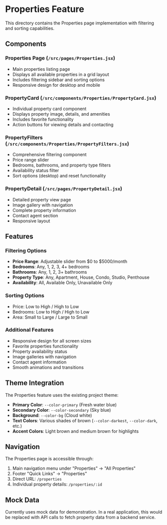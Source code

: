 # Properties Feature

This directory contains the Properties page implementation with filtering and sorting capabilities.

## Components

### Properties Page (`/src/pages/Properties.jsx`)
- Main properties listing page
- Displays all available properties in a grid layout
- Includes filtering sidebar and sorting options
- Responsive design for desktop and mobile

### PropertyCard (`/src/components/Properties/PropertyCard.jsx`)
- Individual property card component
- Displays property image, details, and amenities
- Includes favorite functionality
- Action buttons for viewing details and contacting

### PropertyFilters (`/src/components/Properties/PropertyFilters.jsx`)
- Comprehensive filtering component
- Price range slider
- Bedrooms, bathrooms, and property type filters
- Availability status filter
- Sort options (desktop) and reset functionality

### PropertyDetail (`/src/pages/PropertyDetail.jsx`)
- Detailed property view page
- Image gallery with navigation
- Complete property information
- Contact agent section
- Responsive layout

## Features

### Filtering Options
- **Price Range**: Adjustable slider from $0 to $5000/month
- **Bedrooms**: Any, 1, 2, 3, 4+ bedrooms
- **Bathrooms**: Any, 1, 2, 3+ bathrooms
- **Property Type**: Any, Apartment, House, Condo, Studio, Penthouse
- **Availability**: All, Available Only, Unavailable Only

### Sorting Options
- Price: Low to High / High to Low
- Bedrooms: Low to High / High to Low
- Area: Small to Large / Large to Small

### Additional Features
- Responsive design for all screen sizes
- Favorite properties functionality
- Property availability status
- Image galleries with navigation
- Contact agent information
- Smooth animations and transitions

## Theme Integration

The Properties feature uses the existing project theme:
- **Primary Color**: `--color-primary` (Fresh water blue)
- **Secondary Color**: `--color-secondary` (Sky blue)
- **Background**: `--color-bg` (Cloud white)
- **Text Colors**: Various shades of brown (`--color-darkest`, `--color-dark`, etc.)
- **Accent Colors**: Light brown and medium brown for highlights

## Navigation

The Properties page is accessible through:
1. Main navigation menu under "Properties" → "All Properties"
2. Footer "Quick Links" → "Properties"
3. Direct URL: `/properties`
4. Individual property details: `/properties/:id`

## Mock Data

Currently uses mock data for demonstration. In a real application, this would be replaced with API calls to fetch property data from a backend service.